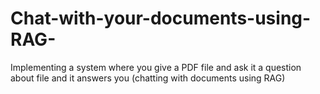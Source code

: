 # Chat-with-your-documents-using-RAG-
Implementing a system where you give a PDF file and ask it a question about file and it answers you (chatting with documents using RAG)
